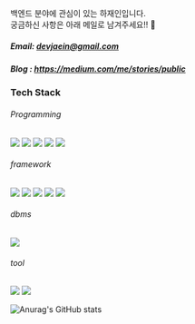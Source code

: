 
백엔드 분야에 관심이 있는 하재인입니다.  
궁금하신 사항은 아래 메일로 남겨주세요!! 👋

##### Email: devjaein@gmail.com

##### Blog : https://medium.com/me/stories/public

### Tech Stack
###### Programming
<img src = "https://img.shields.io/badge/-Python3-blue?logo=python&logoColor=white"> <img src = "https://img.shields.io/badge/-Java-orange?logo=java&logoColor=white"> <img src = "https://img.shields.io/badge/-jsp-blue?logo=jsp&logoColor=orange"> <img src = "https://img.shields.io/badge/-html-white?logo=HTML5"> <img src = "https://img.shields.io/badge/-css-9cf?logo=css3">
###### framework
<img src = "https://img.shields.io/badge/-spring-white?logo=spring"> <img src="https://img.shields.io/badge/-Springboot-white?logo=springboot"> <img src="https://img.shields.io/badge/-mybatis-blue"> <img src = "https://img.shields.io/badge/-jpa-blue?logo=jpa"> <img src = "https://img.shields.io/badge/-jdbc-red?logo=jdbc%22">
###### dbms
<img src = https://img.shields.io/badge/-h2-green>

###### tool
<img src = "https://img.shields.io/badge/-git-white?logo=git"> <img src = "https://img.shields.io/badge/-slack-purple?logo=slack">

![Anurag's GitHub stats](https://github-readme-stats.vercel.app/api?username=devjaein&show_icons=true&theme=radical)
